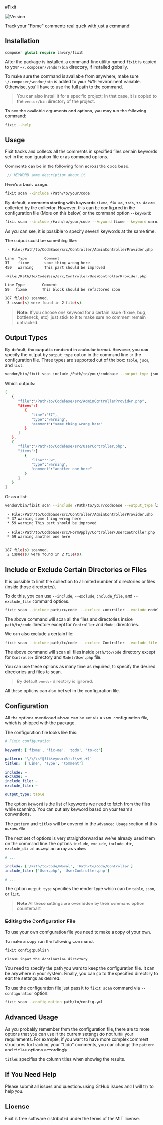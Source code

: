 
#Fixit

![Version](http://img.shields.io/packagist/v/lavary/fixit.svg?style=flat-square)

Track your "Fixme" comments real quick with just a command!

## Installation


```php
composer global require lavary/fixit
```

After the package is installed, a command-line utility named `fixit` is copied to your `~/.composer/vendor/bin` directory, if installed globally.

To make sure the command is available from anywhere, make sure `~/.composer/vendor/bin` is added to your `PATH` environment variable. Otherwise, you'll have to use the full path to the command.

> You can also install it for a specific project; In that case, it is copied to the `vendor/bin` directory of the project.

To see the available arguments and options, you may run the following command:

```bash
fixit --help
```

## Usage

Fixit tracks and collects all the comments in specified files certain keywords set in the configuration file or as command options.

Comments can be in the following form across the code base.

```php
 // KEYWORD some description about it
```

Here's a basic usage:


```bash
fixit scan --include /Path/to/your/code
```

By default, comments starting with keywords  `fixme`, `fix-me`, `todo`, `to-do` are collected by the collector. However, this can be configured in the configuration file (More on this below) or the command option `--keyword`:

```bash
fixit scan --include /Path/to/your/code --keyword fixme --keyword warning
```
As you can see, it is possible to specify several keywords at the same time.

The output could be something like:

```bash
 - File:/Path/to/CodeBase/src/Controller/AdminControllerProvider.php

Line  Type        Comment               
37    fixme       some thing wrong here 
450   warning     This part should be improved 

-File:/Path/to/CodeBase/src/Controller/UserControllerProvider.php

Line Type        Comment                   
59   fixme       This block should be refactored soon

187 file(s) scanned.
 3 issue(s) were found in 2 file(s).
```

> **Note:** If you choose one keyword for a certain issue (fixme, bug, bottleneck, etc), just stick to it to make sure no comment remain untracked.


## Output Types

By default, the output is rendered in a tabular format. However, you can specify the output by `output_type` option in the command line or the configuration file. Three types are supported out of the box: `table`, `json`, and `list`.

```bash
vendor/bin/fixit scan include /Path/to/your/codebase --output_type json
```

Which outputs:

```bash
[  
   {  
      "file":"/Path/to/Codebase/src/AdminControllerProvider.php",
      "items":[  
         {  
            "line":"37",
            "type":"warning",
            "comment":"some thing wrong here"
         }
      ]
   },
   {  
      "file":"/Path/to/Codebase/src/UserController.php",
      "items":[  
         {  
            "line":"59",
            "type":"warning",
            "comment":"another one here"
         }
      ]
   }
]

```
Or as a list:

```bash
vendor/bin/fixit scan --include /Path/to/your/codebase --output_type list
```

```bash
 - File:/Path/to/Codebase/src/Controller/AdminControllerProvider.php
 * 37 warning some thing wrong here
 * 59 warning This part should be improved
 
 - File:/Path/to/Codebase/src/FormApply/Controller/UserController.php
 * 59 warning another one here


187 file(s) scanned.
 2 issue(s) were found in 2 file(s).

```

## Include or Exclude Certain Directories or Files

It is possible to limit the collection to a limited number of directories or files (inside those directories). 

To do this, you can use `--include`, `--exclude`, `include_file`, and `--exclude_file` command options. 

```bash
fixit scan --include path/to/code  --exclude Controller --exclude Model
```
The above command will scan all the files and directories inside `path/to/code` directory except for `Controller` and `Model` directories.

We can also exclude a certain file:

```bash
fixit scan --include path/to/code  --exclude Controller --exclude_file Models/User.php
```

The above command will scan all files inside `path/to/code` directory except for `Controller` directory and `Model/User.php` file.

You can use these options as many time as required, to specify the desired directories and files to scan.

> By default `vendor` directory is ignored.

All these options can also bet set in the configuration file. 

## Configuration

All the options mentioned above can be set via a `YAML` configuration file, which is shipped with the package. 

The configuration file looks like this:

```yml
# Fixit configuration

keyword: ['fixme', 'fix-me', 'todo', 'to-do']

pattern: '\/\/\s*@?(%keyword%):?\s+(.+)'
titles:  ['Line', 'Type', 'Comment']

include: ~
exclude: ~
include_file: ~
exclude_file: ~

output_type: table
```

The option `keyword` is the list of keywords we need to fetch from the files while scanning. You can put any keyword based on your team's conventions.

The `pattern` and `titles` will be covered in the `Advanced Usage` section of this `README` file.

The next set of options is very straightforward as we've already used them on the command line. the options `include`, `exclude`, `include_dir`, `exclude_dir` all accept an array as value:

```yml
# ...

include: ['/Path/to/Code/Model', 'Path/to/Code/Controller']
include_file: ['User.php', 'UserController.php']

# ...
```

The option `output_type` specifies the render type which can be `table`, `json`, or `list`.

> **Note** All these settings are overridden by their command option counterpart

### Editing the Configuration File

To use your own configuration file you need to make a copy of your own.

To make a copy run the following command:

```bash
fixit config:publish

Please input the destination directory
```

You need to specify the path you want to keep the configuration file. It can be anywhere in your system. Finally, you can go to the specified directory to edit the settings as desired.

To use the configuration file just pass it to `fixit scan` command via `--configuration` option:

```bash
fixit scan --configuration path/to/config.yml
```

## Advanced Usage

As you probably remember from the configuration file, there are to more options that you can use if the current settings do not fulfill your requirements. For example, if you want to have more complex comment structures for tracking your "todo" comments, you can change the `pattern` and `titles` options accordingly.

`titles` specifies the column titles when showing the results. 

## If You Need Help

Please submit all issues and questions using GitHub issues and I will try to help you.


## License
Fixit is free software distributed under the terms of the MIT license.
